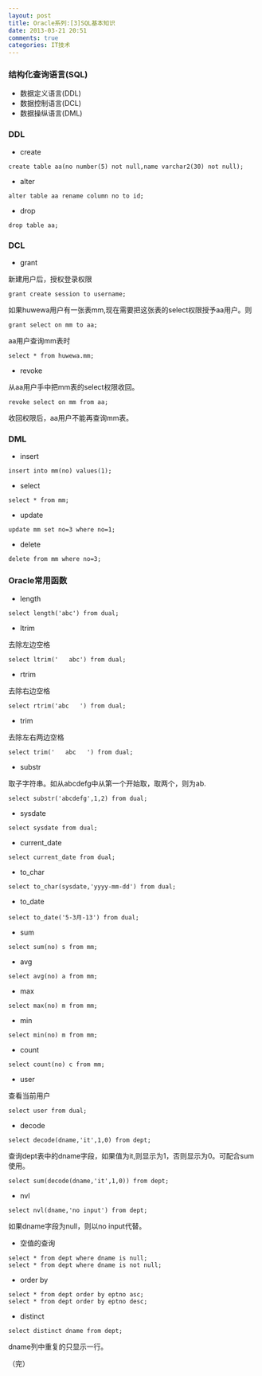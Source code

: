 ```yaml
---
layout: post
title: Oracle系列:[3]SQL基本知识
date: 2013-03-21 20:51
comments: true
categories: IT技术
---
```

### 结构化查询语言(SQL)
- 数据定义语言(DDL)
- 数据控制语言(DCL)
- 数据操纵语言(DML)

### DDL
- create

```
create table aa(no number(5) not null,name varchar2(30) not null);
```

- alter

```
alter table aa rename column no to id;
```

<!-- more -->

- drop

```
drop table aa;
```

### DCL
- grant

新建用户后，授权登录权限

```
grant create session to username;
```

如果huwewa用户有一张表mm,现在需要把这张表的select权限授予aa用户。则

```
grant select on mm to aa;
```

aa用户查询mm表时

```
select * from huwewa.mm;
```

- revoke

从aa用户手中把mm表的select权限收回。

```
revoke select on mm from aa;
```

收回权限后，aa用户不能再查询mm表。

### DML
- insert

```
insert into mm(no) values(1);
```

- select

```
select * from mm;
```

- update

```
update mm set no=3 where no=1;
```

- delete

```
delete from mm where no=3;
```

### Oracle常用函数
- length

```
select length('abc') from dual;
```

- ltrim

去除左边空格

```
select ltrim('   abc') from dual;
```

- rtrim

去除右边空格

```
select rtrim('abc   ') from dual;
```

- trim

去除左右两边空格

```
select trim('   abc   ') from dual;
```

- substr

取子字符串。如从abcdefg中从第一个开始取，取两个，则为ab.

```
select substr('abcdefg',1,2) from dual;
```

- sysdate

```
select sysdate from dual;
```

- current_date

```
select current_date from dual;
```

- to_char

```
select to_char(sysdate,'yyyy-mm-dd') from dual;
```

- to_date

```
select to_date('5-3月-13') from dual;
```

- sum

```
select sum(no) s from mm;
```

- avg

```
select avg(no) a from mm;
```

- max

```
select max(no) m from mm;
```

- min

```
select min(no) m from mm;
```

- count

```
select count(no) c from mm;
```

- user

查看当前用户

```
select user from dual;
```

- decode

```
select decode(dname,'it',1,0) from dept;
```

查询dept表中的dname字段，如果值为it,则显示为1，否则显示为0。可配合sum使用。

```
select sum(decode(dname,'it',1,0)) from dept;
```

- nvl

```
select nvl(dname,'no input') from dept;
```

如果dname字段为null，则以no input代替。

- 空值的查询

```
select * from dept where dname is null;
select * from dept where dname is not null;
```

- order by

```
select * from dept order by eptno asc;
select * from dept order by eptno desc;
```

- distinct

```
select distinct dname from dept;
```

dname列中重复的只显示一行。

（完）

